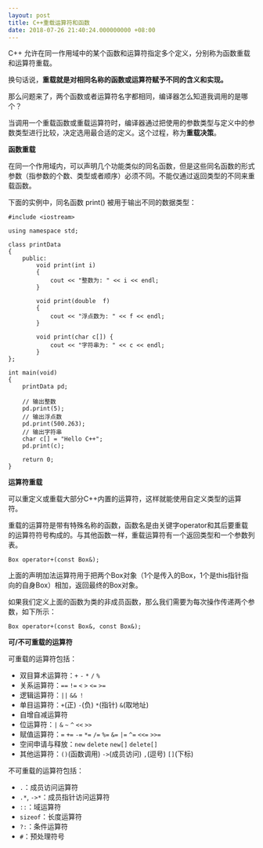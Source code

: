 ```yaml
---
layout: post
title: C++重载运算符和函数
date: 2018-07-26 21:40:24.000000000 +08:00
---
```


C++ 允许在同一作用域中的某个函数和运算符指定多个定义，分别称为函数重载和运算符重载。

换句话说，**重载就是对相同名称的函数或运算符赋予不同的含义和实现。**

那么问题来了，两个函数或者运算符名字都相同，编译器怎么知道我调用的是哪个？

当调用一个重载函数或重载运算符时，编译器通过把使用的参数类型与定义中的参数类型进行比较，决定选用最合适的定义。这个过程，称为**重载决策**。

**函数重载**

在同一个作用域内，可以声明几个功能类似的同名函数，但是这些同名函数的形式参数（指参数的个数、类型或者顺序）必须不同。不能仅通过返回类型的不同来重载函数。

下面的实例中，同名函数 print() 被用于输出不同的数据类型：

	#include <iostream>
	
	using namespace std;
 
	class printData
	{
		public:
      		void print(int i) 
      		{
        		cout << "整数为: " << i << endl;
      		}
 
      		void print(double  f) 
     		{
        		cout << "浮点数为: " << f << endl;
      		}
 
      		void print(char c[]) {
        		cout << "字符串为: " << c << endl;
      		}
	};
 
	int main(void)
	{
		printData pd;
 
		// 输出整数
		pd.print(5);
		// 输出浮点数
		pd.print(500.263);
		// 输出字符串
		char c[] = "Hello C++";
		pd.print(c);
 
		return 0;
	}

**运算符重载**

可以重定义或重载大部分C++内置的运算符，这样就能使用自定义类型的运算符。

重载的运算符是带有特殊名称的函数，函数名是由关键字operator和其后要重载的运算符符号构成的。与其他函数一样，重载运算符有一个返回类型和一个参数列表。

	Box operator+(const Box&);

上面的声明加法运算符用于把两个Box对象（1个是传入的Box，1个是this指针指向的自身Box）相加，返回最终的Box对象。

如果我们定义上面的函数为类的非成员函数，那么我们需要为每次操作传递两个参数，如下所示：

	Box operator+(const Box&, const Box&);

**可/不可重载的运算符**

可重载的运算符包括：

- 双目算术运算符：`+`  `-`  `*`  `/`  `%`
- 关系运算符：`==`  `!=`  `<`  `>`  `<=`  `>=`
- 逻辑运算符：`||`  `&&`  `！`
- 单目运算符：`+`(正)  `-`(负)  `*`(指针)  `&`(取地址)
- 自增自减运算符
- 位运算符：`|`  `&`  `~`  `^`  `<<`  `>>`
- 赋值运算符：`=`  `+=`  `-=`  `*=`  `/=`  `%=`  `&=`  `|=`  `^=`  `<<=`  `>>=`
- 空间申请与释放：`new`  `delete`  `new[]`  `delete[]`
- 其他运算符：`()`(函数调用)  `->`(成员访问)  `,`(逗号)  `[]`(下标)

不可重载的运算符包括：

- `.`：成员访问运算符
- `.*`, `->*`：成员指针访问运算符
- `::`：域运算符
- `sizeof`：长度运算符
- `?:`：条件运算符
- `#`：预处理符号